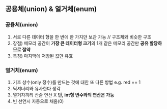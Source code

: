 ## 공용체(union) & 열거체(enum)
### 공용체(union)
1) 서로 다른 데이터 형을 한 번에 한 가지만 보관 가능 // 구조체와 비슷한 구조
2) 장점) 메모리 공간이 **가장 큰 데이터형 크기**의 1개 같은 메모리 공간만 **공유 할당하므로 절약**
3) 특징) 마지막에 저장된 값만 유효
	
### 열거체(enum)
1) 기호 상수(only 정수)를 만드는 것에 대한 또 다른 방법 e.g. red == 1
2) 딕셔너리와 유사한다 생각
3) 열거자끼리 산술 연산 X **단, int형 변수와의 연산은 가능**
4) 빈 선언시 자동으로 채움(0)
